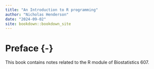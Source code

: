 ```yaml
--- 
title: "An Introduction to R programming"
author: "Nicholas Henderson"
date: "2024-09-02"
site: bookdown::bookdown_site
---
```


# Preface {-}

This book contains notes related to the R module of Biostatistics 607.
